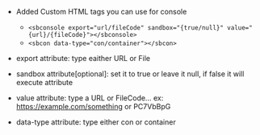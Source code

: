* Added Custom HTML tags you can use for console
  - ```<sbconsole export="url/fileCode" sandbox="{true/null}" value="{url}/{fileCode}"></sbconsole> ```
  - ``` <sbcon data-type="con/container"></sbcon> ```
  
* export attribute: type eaither URL or File
* sandbox attribute[optional]: set it to true or leave it null, if false it will execute attribute
* value attribute: type a URL or FileCode... ex: https://example.com/something or PC7VbBpG

* data-type attribute: type either con or container
